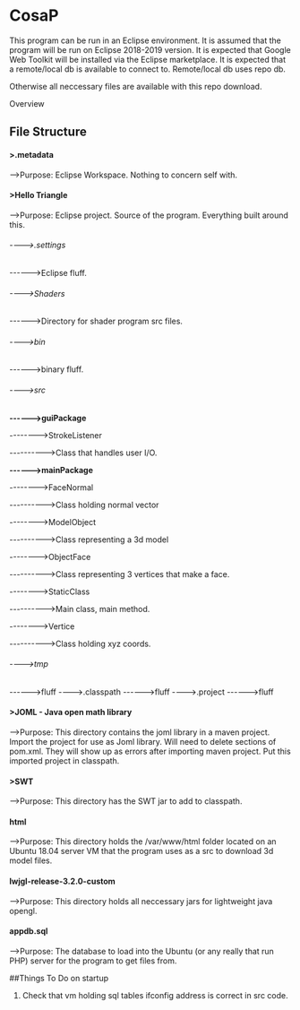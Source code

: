 # CosaP

This program can be run in an Eclipse environment. It is assumed that the program will be run on Eclipse 2018-2019 version.
It is expected that Google Web Toolkit will be installed via the Eclipse marketplace. It is expected that a remote/local db is available to connect to.
Remote/local db uses repo db.

Otherwise all neccessary files are available with this repo download.

Overview

## File Structure
#### >.metadata
-->Purpose: Eclipse Workspace. Nothing to concern self with.
#### >Hello Triangle
-->Purpose: Eclipse project. Source of the program. Everything built around this.
###### ---->.settings
------>Eclipse fluff.
###### ---->Shaders
------>Directory for shader program src files.
###### ---->bin
------>binary fluff.
###### ---->src
**------>guiPackage**

-------->StrokeListener

---------->Class that handles user I/O.

**------>mainPackage**

-------->FaceNormal

---------->Class holding normal vector

-------->ModelObject

---------->Class representing a 3d model

-------->ObjectFace

---------->Class representing 3 vertices that make a face.

-------->StaticClass

---------->Main class, main method.

-------->Vertice

---------->Class holding xyz coords.
###### ---->tmp
------>fluff
---->.classpath
------>fluff
---->.project
------>fluff
#### >JOML - Java open math library
-->Purpose: This directory contains the joml library in a maven project. Import the project for use as Joml library. Will need to delete sections of pom.xml. They will show up as errors after importing maven project.
Put this imported project in classpath.
#### >SWT
-->Purpose: This directory has the SWT jar to add to classpath.
#### html
-->Purpose: This directory holds the /var/www/html folder located on an Ubuntu 18.04 server VM that the program uses as a src to download 3d model files.
#### lwjgl-release-3.2.0-custom
-->Purpose: This directory holds all neccessary jars for lightweight java opengl.
#### appdb.sql
-->Purpose: The database to load into the Ubuntu (or any really that run PHP) server for the program to get files from.

##Things To Do on startup
1. Check that vm holding sql tables ifconfig address is correct in src code.
